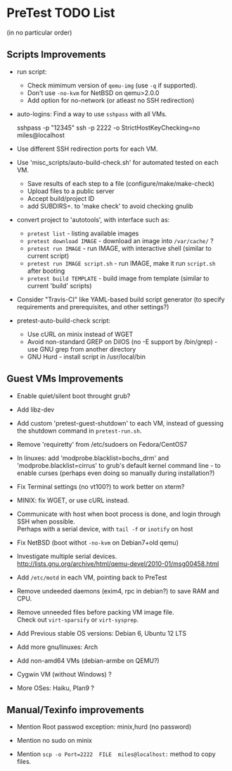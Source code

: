 # PreTest TODO List

(in no particular order)

## Scripts Improvements

* run script:
    * Check mimimum version of `qemu-img` (use `-q` if supported).
    * Don't use `-no-kvm` for NetBSD on qemu>2.0.0
    * Add option for no-network (or atleast no SSH redirection)

* auto-logins: Find a way to use `sshpass` with all VMs.

    sshpass -p "12345" ssh -p 2222 -o StrictHostKeyChecking=no miles@localhost

* Use different SSH redirection ports for each VM.

* Use 'misc_scripts/auto-build-check.sh' for automated tested on each VM.
    * Save results of each step to a file (configure/make/make-check)
    * Upload files to a public server
    * Accept build/project ID
    * add SUBDIRS=. to 'make check' to avoid checking gnulib

* convert project to 'autotools', with interface such as:  
    - `pretest list`                - listing available images
    - `pretest download IMAGE`      - download an image into `/var/cache/` ?
    - `pretest run IMAGE`           - run IMAGE, with interactive shell (similar to current script)
    - `pretest run IMAGE script.sh` - run IMAGE, make it run `script.sh` after booting
    - `pretest build TEMPLATE`      - build image from template (similar to current 'build' scripts)

* Consider "Travis-CI" like YAML-based build script generator (to specify
  requirements and prerequisites, and other settings?)

* pretest-auto-build-check script:
    * Use cURL on minix instead of WGET
    * Avoid non-standard GREP on DilOS (no -E support by /bin/grep) - use
      GNU grep from another directory
    * GNU Hurd - install script in /usr/local/bin

## Guest VMs Improvements

* Enable quiet/silent boot throught grub?

* Add libz-dev

* Add custom 'pretest-guest-shutdown' to each VM, instead of guessing the
  shutdown command in `pretest-run.sh`.

* Remove 'requiretty' from /etc/sudoers on Fedora/CentOS7

* In linuxes: add 'modprobe.blacklist=bochs_drm' and 'modprobe.blacklist=cirrus'
  to grub's default kernel command line - to enable curses (perhaps even
  doing so manually during installation?)

* Fix Terminal settings (no vt100?) to work better on xterm?

* MINIX: fix WGET, or use cURL instead.

* Communicate with host when boot process is done, and login through SSH
  when possible.  
  Perhaps with a serial device, with `tail -f` or `inotify` on host

* Fix NetBSD (boot withot `-no-kvm` on Debian7+old qemu)

* Investigate multiple serial devices.  
  <http://lists.gnu.org/archive/html/qemu-devel/2010-01/msg00458.html>

* Add `/etc/motd` in each VM, pointing back to PreTest

* Remove undeeded daemons (exim4, rpc in debian?) to save RAM and CPU.

* Remove unneeded files before packing VM image file.  
  Check out `virt-sparsify` or `virt-sysprep`.

* Add Previous stable OS versions: Debian 6, Ubuntu 12 LTS

* Add more gnu/linuxes: Arch

* Add non-amd64 VMs (debian-armbe on QEMU?)

* Cygwin VM (without Windows) ?

* More OSes: Haiku, Plan9 ?

## Manual/Texinfo improvements

* Mention Root passwod exception: minix,hurd (no password)

* Mention no sudo on minix

* Mention `scp -o Port=2222  FILE  miles@localhost:` method to copy files.
